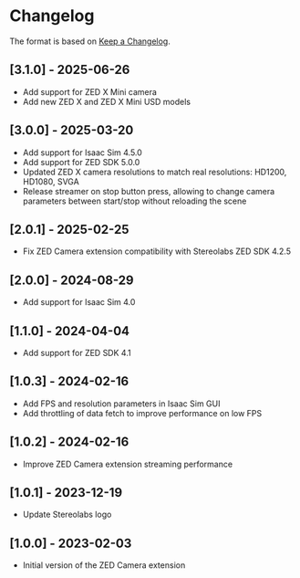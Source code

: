 # Changelog

The format is based on [Keep a Changelog](https://keepachangelog.com/en/1.0.0/).

## [3.1.0] - 2025-06-26
- Add support for ZED X Mini camera
- Add new ZED X and ZED X Mini USD models

## [3.0.0] - 2025-03-20
- Add support for Isaac Sim 4.5.0
- Add support for ZED SDK 5.0.0
- Updated ZED X camera resolutions to match real resolutions: HD1200, HD1080, SVGA
- Release streamer on stop button press, allowing to change camera parameters between start/stop without reloading the scene

## [2.0.1] - 2025-02-25
- Fix ZED Camera extension compatibility with Stereolabs ZED SDK 4.2.5

## [2.0.0] - 2024-08-29
- Add support for Isaac Sim 4.0

## [1.1.0] - 2024-04-04
- Add support for ZED SDK 4.1

## [1.0.3] - 2024-02-16
- Add FPS and resolution parameters in Isaac Sim GUI
- Add throttling of data fetch to improve performance on low FPS

## [1.0.2] - 2024-02-16
- Improve ZED Camera extension streaming performance

## [1.0.1] - 2023-12-19
- Update Stereolabs logo

## [1.0.0] - 2023-02-03
- Initial version of the ZED Camera extension

